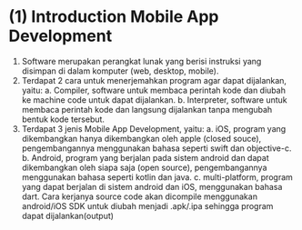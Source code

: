 # (1) Introduction Mobile App Development

1. Software merupakan perangkat lunak yang berisi instruksi yang disimpan di dalam komputer (web, desktop, mobile).
2. Terdapat 2 cara untuk menerjemahkan program agar dapat dijalankan, yaitu:
a. Compiler, software untuk membaca perintah kode dan diubah ke machine code untuk dapat dijalankan.
b. Interpreter, software untuk membaca perintah kode dan langsung dijalankan tanpa mengubah bentuk kode tersebut.
3. Terdapat 3 jenis Mobile App Development, yaitu:
a. iOS, program yang dikembangkan hanya dikembangkan oleh apple (closed souce), pengembangannya menggunakan bahasa seperti swift dan objective-c.
b. Android, program yang berjalan pada sistem android dan dapat dikembangkan oleh siapa saja (open source), pengembangannya menggunakan bahasa seperti kotlin dan java.
 c. multi-platform, program yang dapat berjalan di sistem android dan iOS, menggunakan bahasa dart. Cara kerjanya source code akan dicompile menggunakan android/iOS SDK untuk diubah menjadi .apk/.ipa sehingga program dapat dijalankan(output)